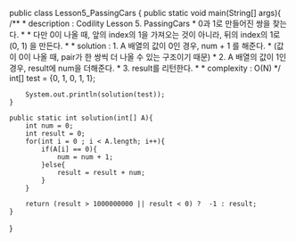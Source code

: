 public class Lesson5_PassingCars {
    public static void main(String[] args){
        /**
         * description  : Codility Lesson 5. PassingCars
         *                0과 1로 만들어진 쌍을 찾는다.
         *                * 다만 0이 나올 때, 앞의 index의 1을 가져오는 것이 아니라, 뒤의 index의 1로 (0, 1) 을 만든다.
         *
         * solution     : 1. A 배열의 값이 0인 경우, num + 1 를 해준다.
         *                  (값이 0이 나올 때, pair가 한 쌍씩 더 나올 수 있는 구조이기 때문)
         *                2. A 배열의 값이 1인 경우, result에 num을 더해준다.
         *                3. result를 리턴한다.
         *
         * complexity   : O(N)
         */
        int[] test = {0, 1, 0, 1, 1};

        System.out.println(solution(test));
    }

    public static int solution(int[] A){
        int num = 0;
        int result = 0;
        for(int i = 0 ; i < A.length; i++){
            if(A[i] == 0){
                num = num + 1;
            }else{
                result = result + num;
            }
        }

        return (result > 1000000000 || result < 0) ?  -1 : result;
    }
}
